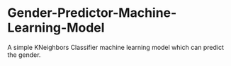 # Gender-Predictor-Machine-Learning-Model
A simple KNeighbors Classifier machine learning model which can predict the gender.
